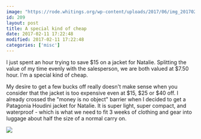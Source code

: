 ```yaml
---
image: "https://rode.whitings.org/wp-content/uploads/2017/06/img_20170211_170504944_hdr.jpg/img_20170211_170504944_hdr.jpg"
id: 209
layout: post
title: A special kind of cheap
date: 2017-02-11 17:22:48
modified: 2017-02-11 17:22:48
categories: ['misc']
---
```


I just spent an hour trying to save $15 on a jacket for Natalie. Splitting the value of my time evenly with the salesperson, we are both valued at $7.50 hour. I'm a special kind of cheap.

My desire to get a few bucks off really doesn't make sense when you consider that the jacket is too expensive even at $15, $25 or $40 off. I already crossed the "money is no object" barrier when I decided to get a Patagonia Houdini jacket for Natalie. It is super light, super compact, and waterproof - which is what we need to fit 3 weeks of clothing and gear into luggage about half the size of a normal carry on.

<!-- Auto-inserted images -->
![](https://rode.whitings.org/wp-content/uploads/2017/06/img_20170211_170504944_hdr.jpg/img_20170211_170504944_hdr.jpg)
